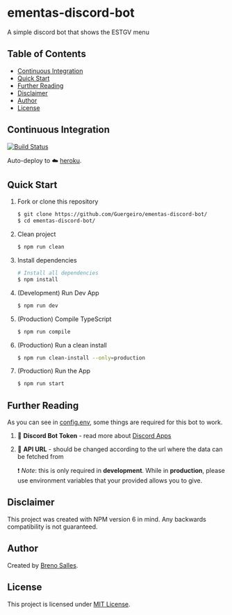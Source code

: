 # ementas-discord-bot

A simple discord bot that shows the ESTGV menu

## Table of Contents

- [Continuous Integration](#continuous-integration)
- [Quick Start](#quick-start)
- [Further Reading](#further-reading)
- [Disclaimer](#disclaimer)
- [Author](#author)
- [License](#license)

## Continuous Integration

[![Build Status](https://travis-ci.com/Guergeiro/ementas-discord-bot.svg?branch=master)](https://travis-ci.com/Guergeiro/ementas-discord-bot)

Auto-deploy to :cloud: [heroku](https://www.heroku.com/).

## Quick Start

1. Fork or clone this repository
   ```bash
   $ git clone https://github.com/Guergeiro/ementas-discord-bot/
   $ cd ementas-discord-bot/
   ```
2. Clean project
   ```bash
   $ npm run clean
   ```
3. Install dependencies
   ```bash
   # Install all dependencies
   $ npm install
   ```
4. (Development) Run Dev App
   ```bash
   $ npm run dev
   ```
5. (Production) Compile TypeScript
   ```bash
   $ npm run compile
   ```
6. (Production) Run a clean install
   ```bash
   $ npm run clean-install --only=production
   ```
7. (Production) Run the App
   ```bash
   $ npm run start
   ```

## Further Reading

As you can see in [config.env](https://github.com/Guergeiro/ementas-discord-bot/blob/master/src/config.env), some things are required for this bot to work.

1. :robot: **Discord Bot Token** - read more about [Discord Apps](https://discordapp.com/developers/docs/intro)
2. :construction: **API URL** - should be changed according to the url where the data can be fetched from

   :heavy_exclamation_mark: _Note_: this is only required in **development**. While in **production**, please use environment variables that your provided allows you to give.

## Disclaimer

This project was created with NPM version 6 in mind. Any backwards compatibility is not guaranteed.

## Author

Created by [Breno Salles](https://brenosalles.com).

## License

This project is licensed under [MIT License](https://github.com/Guergeiro/ementas-discord-bot/blob/master/LICENSE).
